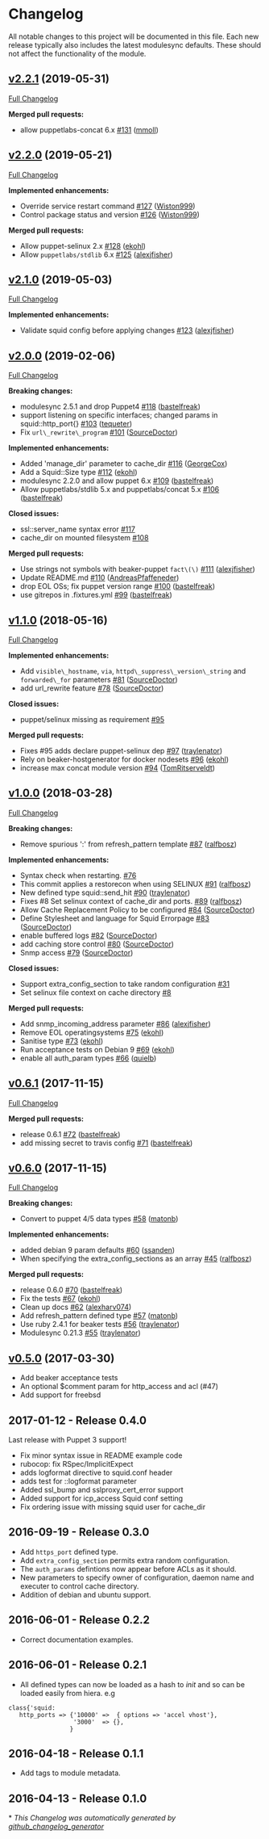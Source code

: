# Changelog

All notable changes to this project will be documented in this file.
Each new release typically also includes the latest modulesync defaults.
These should not affect the functionality of the module.

## [v2.2.1](https://github.com/voxpupuli/puppet-squid/tree/v2.2.1) (2019-05-31)

[Full Changelog](https://github.com/voxpupuli/puppet-squid/compare/v2.2.0...v2.2.1)

**Merged pull requests:**

- allow puppetlabs-concat 6.x [\#131](https://github.com/voxpupuli/puppet-squid/pull/131) ([mmoll](https://github.com/mmoll))

## [v2.2.0](https://github.com/voxpupuli/puppet-squid/tree/v2.2.0) (2019-05-21)

[Full Changelog](https://github.com/voxpupuli/puppet-squid/compare/v2.1.0...v2.2.0)

**Implemented enhancements:**

- Override service restart command [\#127](https://github.com/voxpupuli/puppet-squid/pull/127) ([Wiston999](https://github.com/Wiston999))
-  Control package status and version [\#126](https://github.com/voxpupuli/puppet-squid/pull/126) ([Wiston999](https://github.com/Wiston999))

**Merged pull requests:**

- Allow puppet-selinux 2.x [\#128](https://github.com/voxpupuli/puppet-squid/pull/128) ([ekohl](https://github.com/ekohl))
- Allow `puppetlabs/stdlib` 6.x [\#125](https://github.com/voxpupuli/puppet-squid/pull/125) ([alexjfisher](https://github.com/alexjfisher))

## [v2.1.0](https://github.com/voxpupuli/puppet-squid/tree/v2.1.0) (2019-05-03)

[Full Changelog](https://github.com/voxpupuli/puppet-squid/compare/v2.0.0...v2.1.0)

**Implemented enhancements:**

- Validate squid config before applying changes [\#123](https://github.com/voxpupuli/puppet-squid/pull/123) ([alexjfisher](https://github.com/alexjfisher))

## [v2.0.0](https://github.com/voxpupuli/puppet-squid/tree/v2.0.0) (2019-02-06)

[Full Changelog](https://github.com/voxpupuli/puppet-squid/compare/v1.1.0...v2.0.0)

**Breaking changes:**

- modulesync 2.5.1 and drop Puppet4 [\#118](https://github.com/voxpupuli/puppet-squid/pull/118) ([bastelfreak](https://github.com/bastelfreak))
- support listening on specific interfaces; changed params in squid::http\_port{} [\#103](https://github.com/voxpupuli/puppet-squid/pull/103) ([tequeter](https://github.com/tequeter))
- Fix `url\_rewrite\_program` [\#101](https://github.com/voxpupuli/puppet-squid/pull/101) ([SourceDoctor](https://github.com/SourceDoctor))

**Implemented enhancements:**

- Added 'manage\_dir' parameter to cache\_dir [\#116](https://github.com/voxpupuli/puppet-squid/pull/116) ([GeorgeCox](https://github.com/GeorgeCox))
- Add a Squid::Size type [\#112](https://github.com/voxpupuli/puppet-squid/pull/112) ([ekohl](https://github.com/ekohl))
- modulesync 2.2.0 and allow puppet 6.x [\#109](https://github.com/voxpupuli/puppet-squid/pull/109) ([bastelfreak](https://github.com/bastelfreak))
- Allow puppetlabs/stdlib 5.x and puppetlabs/concat 5.x [\#106](https://github.com/voxpupuli/puppet-squid/pull/106) ([bastelfreak](https://github.com/bastelfreak))

**Closed issues:**

- ssl::server\_name syntax error [\#117](https://github.com/voxpupuli/puppet-squid/issues/117)
- cache\_dir on mounted filesystem [\#108](https://github.com/voxpupuli/puppet-squid/issues/108)

**Merged pull requests:**

- Use strings not symbols with beaker-puppet `fact\(\)` [\#111](https://github.com/voxpupuli/puppet-squid/pull/111) ([alexjfisher](https://github.com/alexjfisher))
- Update README.md [\#110](https://github.com/voxpupuli/puppet-squid/pull/110) ([AndreasPfaffeneder](https://github.com/AndreasPfaffeneder))
- drop EOL OSs; fix puppet version range [\#100](https://github.com/voxpupuli/puppet-squid/pull/100) ([bastelfreak](https://github.com/bastelfreak))
- use gitrepos in .fixtures.yml [\#99](https://github.com/voxpupuli/puppet-squid/pull/99) ([bastelfreak](https://github.com/bastelfreak))

## [v1.1.0](https://github.com/voxpupuli/puppet-squid/tree/v1.1.0) (2018-05-16)

[Full Changelog](https://github.com/voxpupuli/puppet-squid/compare/v1.0.0...v1.1.0)

**Implemented enhancements:**

- Add `visible\_hostname`, `via`, `httpd\_suppress\_version\_string` and `forwarded\_for` parameters [\#81](https://github.com/voxpupuli/puppet-squid/pull/81) ([SourceDoctor](https://github.com/SourceDoctor))
- add url\_rewrite feature [\#78](https://github.com/voxpupuli/puppet-squid/pull/78) ([SourceDoctor](https://github.com/SourceDoctor))

**Closed issues:**

- puppet/selinux missing as requirement [\#95](https://github.com/voxpupuli/puppet-squid/issues/95)

**Merged pull requests:**

- Fixes \#95 adds declare puppet-selinux dep [\#97](https://github.com/voxpupuli/puppet-squid/pull/97) ([traylenator](https://github.com/traylenator))
- Rely on beaker-hostgenerator for docker nodesets [\#96](https://github.com/voxpupuli/puppet-squid/pull/96) ([ekohl](https://github.com/ekohl))
- increase max concat module version [\#94](https://github.com/voxpupuli/puppet-squid/pull/94) ([TomRitserveldt](https://github.com/TomRitserveldt))

## [v1.0.0](https://github.com/voxpupuli/puppet-squid/tree/v1.0.0) (2018-03-28)

[Full Changelog](https://github.com/voxpupuli/puppet-squid/compare/v0.6.1...v1.0.0)

**Breaking changes:**

- Remove spurious ':' from refresh\_pattern template [\#87](https://github.com/voxpupuli/puppet-squid/pull/87) ([ralfbosz](https://github.com/ralfbosz))

**Implemented enhancements:**

- Syntax check when restarting. [\#76](https://github.com/voxpupuli/puppet-squid/issues/76)
- This commit applies a restorecon when using SELINUX [\#91](https://github.com/voxpupuli/puppet-squid/pull/91) ([ralfbosz](https://github.com/ralfbosz))
- New defined type squid::send\_hit [\#90](https://github.com/voxpupuli/puppet-squid/pull/90) ([traylenator](https://github.com/traylenator))
- Fixes \#8 Set selinux context of cache\_dir and ports.  [\#89](https://github.com/voxpupuli/puppet-squid/pull/89) ([ralfbosz](https://github.com/ralfbosz))
- Allow Cache Replacement Policy to be configured [\#84](https://github.com/voxpupuli/puppet-squid/pull/84) ([SourceDoctor](https://github.com/SourceDoctor))
- Define Stylesheet and language for Squid Errorpage [\#83](https://github.com/voxpupuli/puppet-squid/pull/83) ([SourceDoctor](https://github.com/SourceDoctor))
- enable buffered logs [\#82](https://github.com/voxpupuli/puppet-squid/pull/82) ([SourceDoctor](https://github.com/SourceDoctor))
- add caching store control [\#80](https://github.com/voxpupuli/puppet-squid/pull/80) ([SourceDoctor](https://github.com/SourceDoctor))
- Snmp access [\#79](https://github.com/voxpupuli/puppet-squid/pull/79) ([SourceDoctor](https://github.com/SourceDoctor))

**Closed issues:**

- Support extra\_config\_section to take random configuration [\#31](https://github.com/voxpupuli/puppet-squid/issues/31)
- Set selinux file context on cache directory [\#8](https://github.com/voxpupuli/puppet-squid/issues/8)

**Merged pull requests:**

- Add snmp\_incoming\_address parameter [\#86](https://github.com/voxpupuli/puppet-squid/pull/86) ([alexjfisher](https://github.com/alexjfisher))
- Remove EOL operatingsystems [\#75](https://github.com/voxpupuli/puppet-squid/pull/75) ([ekohl](https://github.com/ekohl))
- Sanitise type [\#73](https://github.com/voxpupuli/puppet-squid/pull/73) ([ekohl](https://github.com/ekohl))
- Run acceptance tests on Debian 9 [\#69](https://github.com/voxpupuli/puppet-squid/pull/69) ([ekohl](https://github.com/ekohl))
- enable all auth\_param types [\#66](https://github.com/voxpupuli/puppet-squid/pull/66) ([quielb](https://github.com/quielb))

## [v0.6.1](https://github.com/voxpupuli/puppet-squid/tree/v0.6.1) (2017-11-15)

[Full Changelog](https://github.com/voxpupuli/puppet-squid/compare/v0.6.0...v0.6.1)

**Merged pull requests:**

- release 0.6.1 [\#72](https://github.com/voxpupuli/puppet-squid/pull/72) ([bastelfreak](https://github.com/bastelfreak))
- add missing secret to travis config [\#71](https://github.com/voxpupuli/puppet-squid/pull/71) ([bastelfreak](https://github.com/bastelfreak))

## [v0.6.0](https://github.com/voxpupuli/puppet-squid/tree/v0.6.0) (2017-11-15)

[Full Changelog](https://github.com/voxpupuli/puppet-squid/compare/v0.5.0...v0.6.0)

**Breaking changes:**

- Convert to puppet 4/5 data types [\#58](https://github.com/voxpupuli/puppet-squid/pull/58) ([matonb](https://github.com/matonb))

**Implemented enhancements:**

- added debian 9 param defaults [\#60](https://github.com/voxpupuli/puppet-squid/pull/60) ([ssanden](https://github.com/ssanden))
- When specifying the extra\_config\_sections as an array [\#45](https://github.com/voxpupuli/puppet-squid/pull/45) ([ralfbosz](https://github.com/ralfbosz))

**Merged pull requests:**

- release 0.6.0 [\#70](https://github.com/voxpupuli/puppet-squid/pull/70) ([bastelfreak](https://github.com/bastelfreak))
- Fix the tests [\#67](https://github.com/voxpupuli/puppet-squid/pull/67) ([ekohl](https://github.com/ekohl))
- Clean up docs [\#62](https://github.com/voxpupuli/puppet-squid/pull/62) ([alexharv074](https://github.com/alexharv074))
- Add refresh\_pattern defined type [\#57](https://github.com/voxpupuli/puppet-squid/pull/57) ([matonb](https://github.com/matonb))
- Use ruby 2.4.1 for beaker tests [\#56](https://github.com/voxpupuli/puppet-squid/pull/56) ([traylenator](https://github.com/traylenator))
- Modulesync 0.21.3 [\#55](https://github.com/voxpupuli/puppet-squid/pull/55) ([traylenator](https://github.com/traylenator))

## [v0.5.0](https://github.com/voxpupuli/puppet-squid/tree/v0.5.0) (2017-03-30)

* Add beaker acceptance tests
* An optional $comment param for http_access and acl (#47)
* Add support for freebsd

## 2017-01-12 - Release 0.4.0

Last release with Puppet 3 support!
* Fix minor syntax issue in README example code
* rubocop: fix RSpec/ImplicitExpect
* adds logformat directive to squid.conf header
* adds test for ::logformat parameter
* Added ssl_bump and sslproxy_cert_error support
* Added support for icp_access Squid conf setting
* Fix ordering issue with missing squid user for cache_dir

## 2016-09-19 - Release 0.3.0
* Add `https_port` defined type.
* Add `extra_config_section` permits extra random configuration.
* The `auth_params` defintions now appear before ACLs as it should.
* New parameters to specify owner of configuration,  daemon name
  and  executer to control cache directory.
* Addition of debian and ubuntu support.

## 2016-06-01 - Release 0.2.2
* Correct documentation examples.

## 2016-06-01 - Release 0.2.1

* All defined types can now be loaded as a hash to *init* and
  so can be loaded easily from hiera.
  e.g
```
class{'squid:
   http_ports => {'10000' =>  { options => 'accel vhost'},
                  '3000'  => {},
                 }
```

## 2016-04-18 - Release 0.1.1

* Add tags to module metadata.

## 2016-04-13 - Release 0.1.0


\* *This Changelog was automatically generated by [github_changelog_generator](https://github.com/github-changelog-generator/github-changelog-generator)*
